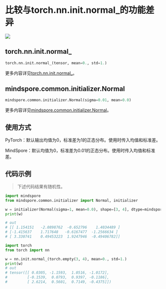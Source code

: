 # 比较与torch.nn.init.normal_的功能差异

<a href="https://gitee.com/mindspore/docs/blob/master/docs/mindspore/migration_guide/source_zh_cn/api_mapping/pytorch_diff/InitNormal.md" target="_blank"><img src="https://gitee.com/mindspore/docs/raw/master/resource/_static/logo_source.png"></a>

## torch.nn.init.normal_

```python
torch.nn.init.normal_(tensor, mean=0., std=1.)
```

更多内容详见[torch.nn.init.normal_](https://pytorch.org/docs/1.5.0/nn.init.html#torch.nn.init.normal_)。

## mindspore.common.initializer.Normal

```python
mindspore.common.initializer.Normal(sigma=0.01, mean=0.0)
```

更多内容详见[mindspore.common.initializer.Normal](https://www.mindspore.cn/docs/api/zh-CN/master/api_python/mindspore.common.initializer.html#mindspore.common.initializer.Normal)。

## 使用方式

PyTorch：默认输出均值为0，标准差为1的正态分布。使用时传入均值和标准差。

MindSpore：默认均值为0，标准差为0.01的正态分布。使用时传入均值和标准差。

## 代码示例

> 下述代码结果有随机性。

```python
import mindspore
from mindspore.common.initializer import Normal, initializer

w = initializer(Normal(sigma=1, mean=0.0), shape=[3, 4], dtype=mindspore.float32)
print(w)

# out
# [[ 1.154151   -2.0898762  -0.652796    1.4034489 ]
# [-1.415637    1.717648   -0.6167477  -1.2566634 ]
# [ 3.330741    0.49453223  1.9247946  -0.49406782]]

import torch
from torch import nn

w = nn.init.normal_(torch.empty(3, 4), mean=0., std=1.)
print(w)
# out
# tensor([[ 0.0305, -1.1593,  1.0516, -1.0172],
#         [-0.1539,  0.0793,  0.9397, -0.1186],
#         [ 2.6214,  0.5601,  0.7149, -0.4375]])
```
